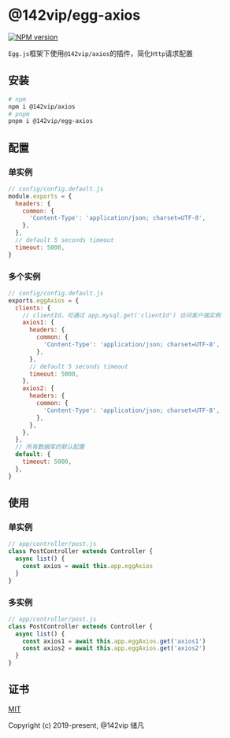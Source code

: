 # @142vip/egg-axios

[![NPM version](https://img.shields.io/npm/v/@142vip/egg-axios?labelColor=0b3d52&color=1da469&label=version)](https://www.npmjs.com/package/@142vip/egg-axios)

`Egg.js`框架下使用`@142vip/axios`的插件，简化`Http`请求配置

## 安装

```bash
# npm
npm i @142vip/axios
# pnpm
pnpm i @142vip/egg-axios
```

## 配置

### 单实例
```js
// config/config.default.js
module.exports = {
  headers: {
    common: {
      'Content-Type': 'application/json; charset=UTF-8',
    },
  },
  // default 5 seconds timeout
  timeout: 5000,
}
```

### 多个实例

```js
// config/config.default.js
exports.eggAxios = {
  clients: {
    // clientId，可通过 app.mysql.get('clientId') 访问客户端实例
    axios1: {
      headers: {
        common: {
          'Content-Type': 'application/json; charset=UTF-8',
        },
      },
      // default 5 seconds timeout
      timeout: 5000,
    },
    axios2: {
      headers: {
        common: {
          'Content-Type': 'application/json; charset=UTF-8',
        },
      },
    },
  },
  // 所有数据库的默认配置
  default: {
    timeout: 5000,
  },
}
```

## 使用

### 单实例
```js
// app/controller/post.js
class PostController extends Controller {
  async list() {
    const axios = await this.app.eggAxios
  }
}
```

### 多实例

```js
// app/controller/post.js
class PostController extends Controller {
  async list() {
    const axios1 = await this.app.eggAxios.get('axios1')
    const axios2 = await this.app.eggAxios.get('axios2')
  }
}
```

## 证书

[MIT](https://opensource.org/license/MIT)

Copyright (c) 2019-present, @142vip 储凡
